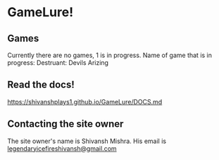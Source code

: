 # GameLure!
## Games
Currently there are no games, 1 is in progress.
Name of game that is in progress: Destruant: Devils Arizing
## Read the docs!
https://shivanshplays1.github.io/GameLure/DOCS.md
## Contacting the site owner
The site owner's name is Shivansh Mishra.
His email is legendaryicefireshivansh@gmail.com
